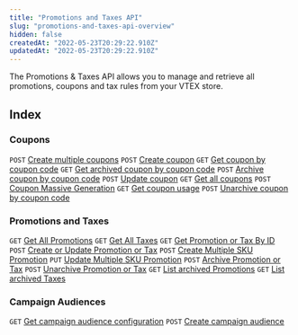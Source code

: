 ```yaml
---
title: "Promotions and Taxes API"
slug: "promotions-and-taxes-api-overview"
hidden: false
createdAt: "2022-05-23T20:29:22.910Z"
updatedAt: "2022-05-23T20:29:22.910Z"
---
```


The Promotions & Taxes API allows you to manage and retrieve all promotions, coupons and tax rules from your VTEX store.

## Index

### Coupons
`POST` [Create multiple coupons](https://developers.vtex.com/vtex-rest-api/reference/post_api-rnb-pvt-multiple-coupons)
`POST` [Create coupon](https://developers.vtex.com/vtex-rest-api/reference/post_api-rnb-pvt-coupon)
`GET` [Get coupon by coupon code](https://developers.vtex.com/vtex-rest-api/reference/getbycouponcode)
`GET` [Get archived coupon by coupon code](https://developers.vtex.com/vtex-rest-api/reference/getarchivedbycouponcode)
`POST` [Archive coupon by coupon code](https://developers.vtex.com/vtex-rest-api/reference/archivebycouponcode)
`POST` [Update coupon](https://developers.vtex.com/vtex-rest-api/reference/update)
`GET` [Get all coupons](https://developers.vtex.com/vtex-rest-api/reference/getall)
`POST` [Coupon Massive Generation](https://developers.vtex.com/vtex-rest-api/reference/massivegeneration)
`GET` [Get coupon usage](https://developers.vtex.com/vtex-rest-api/reference/getusage)
`POST` [Unarchive coupon by coupon code](https://developers.vtex.com/vtex-rest-api/reference/unarchivebycouponcode)

### Promotions and Taxes
`GET` [Get All Promotions](https://developers.vtex.com/vtex-rest-api/reference/getallbenefits)
`GET` [Get All Taxes](https://developers.vtex.com/vtex-rest-api/reference/getalltaxes)
`GET` [Get Promotion or Tax By ID](https://developers.vtex.com/vtex-rest-api/reference/getcalculatorconfigurationbyid)
`POST` [Create or Update Promotion or Tax](https://developers.vtex.com/vtex-rest-api/reference/createorupdatecalculatorconfiguration)
`POST` [Create Multiple SKU Promotion](https://developers.vtex.com/vtex-rest-api/reference/post_api-rnb-pvt-import-calculatorconfiguration)
`PUT` [Update Multiple SKU Promotion](https://developers.vtex.com/vtex-rest-api/reference/put_api-rnb-pvt-import-calculatorconfiguration-promotionid)
`POST` [Archive Promotion or Tax](https://developers.vtex.com/vtex-rest-api/reference/archivepromotion-1)
`POST` [Unarchive Promotion or Tax](https://developers.vtex.com/vtex-rest-api/reference/unarchivepromotion-1)
`GET` [List archived Promotions](https://developers.vtex.com/vtex-rest-api/reference/getarchivedpromotions)
`GET` [List archived Taxes](https://developers.vtex.com/vtex-rest-api/reference/getarchivedtaxes)


### Campaign Audiences
`GET` [Get campaign audience configuration](https://developers.vtex.com/vtex-rest-api/reference/getcampaignconfiguration)
`POST` [Create campaign audience](https://developers.vtex.com/vtex-rest-api/reference/setcampaignconfiguration)